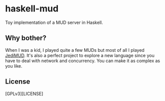 haskell-mud
===========

Toy implementation of a MUD server in Haskell.

## Why bother?

When I was a kid, I played quite a few MUDs but most of all I played [JediMUD][jedimud]. It's also a perfect project to explore a new language since you have to deal with network and concurrency. You can make it as complex as you like.

## License

[GPLv3][LICENSE]

[jedimud]: http://jedimud.com